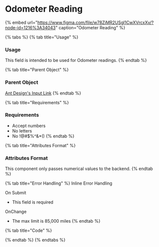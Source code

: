 # Odometer Reading

{% embed url="https://www.figma.com/file/w78ZiMR2USgl1CwXVrcxXv/?node-id=1216%3A34043" caption="Odometer Reading" %}

{% tabs %}
{% tab title="Usage" %}
### Usage

This field is intended to be used for Odometer readings. 
{% endtab %}

{% tab title="Parent Object" %}
### Parent Object

[Ant Design's Input Link](https://ant.design/components/input/)
{% endtab %}

{% tab title="Requirements" %}
### Requirements

* Accept numbers
* No letters 
* No !@\#$%^&\*\(\)
{% endtab %}

{% tab title="Attributes Format" %}
### Attributes Format

This component only passes numerical values to the backend.
{% endtab %}

{% tab title="Error Handling" %}
Inline Error Handling 

On Submit

* This field is required

OnChange

* The max limit is 85,000 miles
{% endtab %}

{% tab title="Code" %}

{% endtab %}
{% endtabs %}





